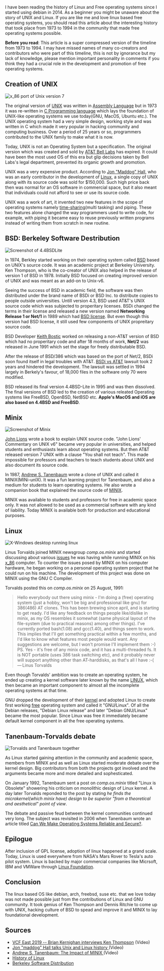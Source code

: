 <!--
.. title: Unix, BSD, Minix, Linux - What, Who and When
.. slug: unix-bsd-minix-linux-what-who-and-when
.. date: 2019-07-17
.. tags: linux
.. category: offtopic
.. link: 
.. description: Linux isn't the origin of open source distro which we use today! There is a history much before 1992 that led to the dawn of Linux and OSS softwares of today.
.. type: text
-->

I have been reading the history of Linux and Free operating systems since I started using debian in 2014. As a beginner you might be unaware about the story of UNIX and Linux. If you are like me and love linux based free operating systems, you should read this article about the interesting history that took place from 1973 to 1994 in the community that made free operating systems possible.

**Before you read**: This article is a super compressed version of the timeline from 1973 to 1994. I may have missed names of many co-creators and contributors who were part of this timeline, this is not by ignorance but my lack of knowledge, please mention important personality in comments if you think they had a crucial role in the development and promotion of free operating systems.

## Creation of UNIX

![x_86 port of Unix version 7](https://cdn.hashnode.com/res/hashnode/image/upload/v1563361035517/8NuKPIYg2.png)

The original version of [UNIX](https://en.wikipedia.org/wiki/Unix) was written in [Assembly Language](https://en.wikipedia.org/wiki/Assembly_language) but in 1973 it was re-written in [C Programming language](https://en.wikipedia.org/wiki/C_programming_language) which lays the foundation of UNIX-like operating systems we use today(GNU, MacOS, Ubuntu etc.). The UNIX operating system had a very simple design, working style and was written in C which made it very popular in hacking community and computing business. Over a period of 25 years or so, programmers contributed to the UNIX family to make what it is now. 

Today, UNIX is not an Operating System but a specification. The original version which was created and sold by [AT&T Bell Labs](https://en.wikipedia.org/wiki/Bell_labs) has expired. It could have been the most used OS of this era but glip decisions taken by Bell Labs's legal department, prevented its organic growth and promotion.

UNIX was a very expensive product. According to [Jon "Maddog" Hall](https://en.wikipedia.org/wiki/Jon_Hall_programmer), who was an early contributor in the development of [Linux](https://en.wikipedia.org/wiki/Linux), a single copy of UNIX along with its source code was sold for $150,000. Such high price back then was normal for an OS software in commercial space, but it also meant that individuals could not afford to see or use its source code.

UNIX was a work of art, it invented two new features in the scope of operating systems namely [time-sharing](https://en.wikipedia.org/wiki/Time-sharing)(multi tasking) and piping. These two features alone changed the way programmers used to write code, for example, with piping it became easy to reuse previously written programs instead of writing them from scratch in new routine.

## BSD: Berkeley Software Destribution

![Screenshot of 4.4BSDLite](https://upload.wikimedia.org/wikipedia/commons/f/f0/4.3_BSD_UWisc_VAX_Emulation_Login.png)

In 1974, Berkley started working on their operating system called [BSD](https://en.wikipedia.org/wiki/Berkeley_Software_Distribution) based on UNIX's source code. It was an academic project at Berkeley University. Ken Thompson, who is the co-creator of UNIX also helped in the release of version 1 of BSD in 1978. Initially BSD focused on creating improved version of UNIX and was meant as an add-on to Unix-v6. 

Seeing the success of BSD in academic field, the software was then distributed under the brand name of BSDi or BSD Inc. to distribute copies to people outside universities. Untill version 4.3, BSD used AT&T's UNIX source code which was subjected to properitary licenses. BSDi changed the terms in their license and released a new version named **Networking Release 1 or Net/1** in 1989 which had [BSD license](https://en.wikipedia.org/wiki/BSD_licenses). But even though this version had BSD license, it still used few components of UNIX propreitary source code. 

BSD Developer [Keith Bostic](https://en.wikipedia.org/wiki/Keith_Bostic) worked on releasing a non-AT&T version of BSD which had no properitary code and after 18 months of work, **Net/2** was released in June 1991 which set the stage for freely distributable BSD.

After the release of BSD/386 which was based on the port of Net/2, BSDi soon found itself in legal troubles with AT&T. [BSDi vs AT&T](https://en.wikipedia.org/wiki/UNIX_System_Laboratories,_Inc._v._Berkeley_Software_Design,_Inc.) lawsuit took 2 years and hindered the development. The lawsuit was settled in 1994 largely in Berkely's favour, of 18,000 files in the software only 70 were modified. 

BSD released its final version 4.4BSD-Lite in 1995 and was then dissolved. The final versions of BSD led to the creation of various releated Operating systems like FreeBSD, OpenBSD, NetBSD etc. **Apple's MacOS and iOS are also based on 4.4BSD and FreeBSD**.

## Minix

![Screenshot of Minix](https://upload.wikimedia.org/wikipedia/commons/b/bf/Minix3.1.8.PNG)

[John Lions](https://en.wikipedia.org/wiki/John_Lions) wrote a book to explain UNIX source code. "John Lions' Commentary on UNIX v6" became very popular in universities, and helped students and enthusiasts learn about operating systems. But then AT&T released version 7 UNIX with a clause "You shall not teach". This made impossible for professors and teachers to teach students about UNIX and also document its source code.

In 1987, [Andrew S. Tanenbaum](https://en.wikipedia.org/wiki/Andrew_S._Tanenbaum) wrote a clone of UNIX and called it MINIX(MINi-unIX). It was a fun learning project for Tanenbaum, and also a medium for students to learn operating systems. He also wrote a companion book that explained the source code of [MINIX](https://en.wikipedia.org/wiki/MINIX). 

MINIX was available to students and professors for free in academic space only. It was not allowed to be used as a commercial software with any kind of liability. Today MINIX is available both for production and educational purposes.

## Linux

![X-Windows desktop running linux](https://www.maketecheasier.com/assets/uploads/2016/11/wayland-xorg-xsession.jpg)

Linus Torvalds joined MINIX newsgroup *comp.os.minix* and started discussing about various [issues](https://groups.google.com/forum/#!topic/comp.os.minix/2Tm_OV64JWo) he was having while running MINIX on his [x_86](https://en.wikipedia.org/wiki/X86) computer. To counter the issues posed by MINIX on his computer hardware, he began working on a personal operating system project that he could run on his machine. The development of this project was done on MINIX using the GNU C Compiler. 

Torvalds posted this on *comp.os.minix* on 25 August, 1991:

>Hello everybody out there using minix -
I'm doing a (free) operating system (just a hobby, won't be big and professional like gnu) for 386(486) AT clones. This has been brewing since april, and is starting to get ready. I'd like any feedback on things people like/dislike in minix, as my OS resembles it somewhat (same physical layout of the file-system (due to practical reasons) among other things).
I've currently ported bash(1.08) and gcc(1.40), and things seem to work. This implies that I'll get something practical within a few months, and I'd like to know what features most people would want. Any suggestions are welcome, but I won't promise I'll implement them :-) 
PS. Yes - it's free of any minix code, and it has a multi-threaded fs. It is NOT portable (uses 386 task switching etc), and it probably never will support anything other than AT-harddisks, as that's all I have :-(
— Linus Torvalds

Even though Torvalds' ambition was to create an operating system, he ended up creating a kernel software later known by the name [LINUX](https://en.wikipedia.org/wiki/Linux), which then became an important component to almost all the incomplete operating systems at that time.

GNU dropped the development of their [kernel](https://en.wikipedia.org/wiki/GNU_Hurd) and adopted Linux to create first working [free](https://www.gnu.org/philosophy/free-sw.html) operating system and called it "GNU/Linux". Of all the Debian releases, "Debian Linux release" and later "Debian GNU/Linux" became the most popular. Since Linux was free it immediately became default kernel component in all the free operating systems.

## Tanenbaum-Torvalds debate

![Torvalds and Tanenbaum together](https://i0.wp.com/lwn.net/images/conf/lca2007/lt-ast.jpg)

As Linux started gaining attention in the community and academic space, members from MINIX and as well as Linux started moderate debate over the kernel design. Big contributors from both the projects got involved and the arguments became more and more detailed and sophesticated.

On January 1992, Tanenbaum sent a post on *comp.os.minix* titled "Linux is Obsolete" showering his criticism on monolithic design of Linux kernel. A day later Torvalds reponded to the post by stating *he finds the microkernel(which minix have) design to be superior "from a theoretical and aesthetical" point of view*.

The debate and passive feud between the kernel communities continued very long. The subject was revisited in 2006 when Tanenbaum wrote an article titled [Can We Make Operating Systems Reliable and Secure?](https://www.cs.vu.nl/~ast/Publications/Papers/computer-2006a.pdf). 

## Epilogue

After inclusion of GPL license, adoption of linux happened at a grand scale. Today, Linux is used everywhere from NASA's Mars Rover to Tesla's auto pilot system. Linux is backed by major commercial companies like Micrsoft, IBM and VMWare through [Linux Foundation](https://www.linuxfoundation.org/).

## Conclusion

The linux based OS like debian, arch, freebsd, suse etc. that we love today was not made possible just from the contributions of Linux and GNU community. It took genius of Ken Thompson and Dennis Ritchie to come up with UNIX, hacking culture of BSD to spead and improve it and MINIX to lay foundational development. 

## Sources

- [VCF East 2019 -- Brian Kernighan interviews Ken Thompson](https://www.youtube.com/watch?v=EY6q5dv_B-o) (Video)
- [Jon "maddog" Hall talks Unix and Linux history ](https://www.youtube.com/watch?v=EZMA3Ge144U) (Video)
- [Andrew S. Tanenbaum: The Impact of MINIX ](https://www.youtube.com/watch?v=86_BkFsb4eI) (Video)
- [History of Linux](https://en.wikipedia.org/wiki/History_of_Linux)
- [Berkeley Software Distribution](https://en.wikipedia.org/wiki/Berkeley_Software_Distribution)